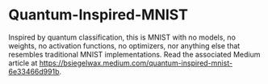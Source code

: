 # Quantum-Inspired-MNIST
Inspired by quantum classification, this is MNIST with no models, no weights, no activation functions, no optimizers, nor anything else that resembles traditional MNIST implementations. Read the associated Medium article at https://bsiegelwax.medium.com/quantum-inspired-mnist-6e33466d991b.
